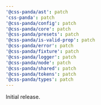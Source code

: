 ```yaml
---
'@css-panda/ast': patch
'css-panda': patch
'@css-panda/config': patch
'@css-panda/core': patch
'@css-panda/presets': patch
'@css-panda/is-valid-prop': patch
'@css-panda/error': patch
'@css-panda/fixture': patch
'@css-panda/logger': patch
'@css-panda/node': patch
'@css-panda/shared': patch
'@css-panda/tokens': patch
'@css-panda/types': patch
---
```


Initial release.
